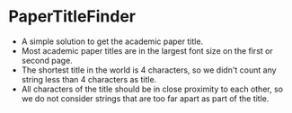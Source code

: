 # PaperTitleFinder
- A simple solution to get the academic paper title.
- Most academic paper titles are in the largest font size on the first or second page.
- The shortest title in the world is 4 characters, so we didn't count any string less than 4 characters as title.
- All characters of the title should be in close proximity to each other, so we do not consider strings that are too far apart as part of the title.
